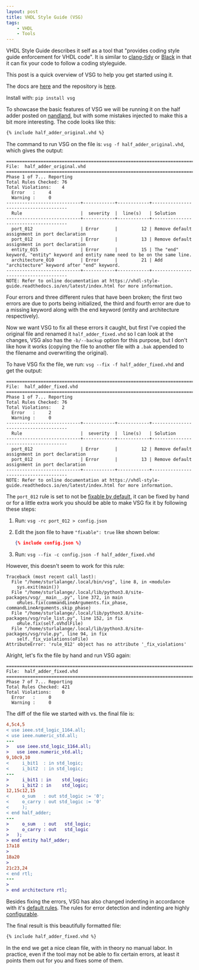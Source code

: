 ```yaml
---
layout: post
title: VHDL Style Guide (VSG)
tags:
    - VHDL
    - Tools
---
```


VHDL Style Guide describes it self as a tool that "provides coding style guide enforcement for VHDL code". It is similar to [clang-tidy](https://clang.llvm.org/extra/clang-tidy/) or [Black](https://black.readthedocs.io/en/stable/) in that it can fix your code to follow a coding styleguide.

This post is a quick overview of VSG to help you get started using it.

The docs are [here](https://vhdl-style-guide.readthedocs.io/en/latest) and the repository is [here](https://github.com/jeremiah-c-leary/vhdl-style-guide).

Install with: `pip install vsg`

To showcase the basic features of VSG we will be running it on the half adder posted on [nandland](https://www.nandland.com/vhdl/modules/module-half-adder.html), but with some mistakes injected to make this a bit more interesting. The code looks like this:
```vhdl
{% include half_adder_original.vhd %}
```

The command to run VSG on the file is: `vsg -f half_adder_original.vhd`, which gives the output:

```
================================================================================
File:  half_adder_original.vhd
================================================================================
Phase 1 of 7... Reporting
Total Rules Checked: 76
Total Violations:    4
  Error   :     4
  Warning :     0
----------------------------+------------+------------+--------------------------------------
  Rule                      |  severity  |  line(s)   | Solution
----------------------------+------------+------------+--------------------------------------
  port_012                  | Error      |         12 | Remove default assignment in port declaration
  port_012                  | Error      |         13 | Remove default assignment in port declaration
  entity_015                | Error      |         15 | The "end" keyword, "entity" keyword and entity name need to be on the same line.
  architecture_010          | Error      |         21 | Add "architecture" keyword after "end" keyword.
----------------------------+------------+------------+--------------------------------------
NOTE: Refer to online documentation at https://vhdl-style-guide.readthedocs.io/en/latest/index.html for more information.
```

Four errors and three different rules that have been broken; the first two errors are due to ports being initialized, the third and fourth error are due to a missing keyword along with the end keyword (entity and architecture respectively).

Now we want VSG to fix all these errors it caught, but first I've copied the original file and renamed it `half_adder_fixed.vhd` so I can look at the changes, VSG also has the `-b/--backup` option for this purpose, but I don't like how it works (copying the file to another file with a `.bak` appended to the filename and overwriting the original).

To have VSG fix the file, we run: `vsg --fix -f half_adder_fixed.vhd` and get the output:

```
================================================================================
File:  half_adder_fixed.vhd
================================================================================
Phase 1 of 7... Reporting
Total Rules Checked: 76
Total Violations:    2
  Error   :     2
  Warning :     0
----------------------------+------------+------------+--------------------------------------
  Rule                      |  severity  |  line(s)   | Solution
----------------------------+------------+------------+--------------------------------------
  port_012                  | Error      |         12 | Remove default assignment in port declaration
  port_012                  | Error      |         13 | Remove default assignment in port declaration
----------------------------+------------+------------+--------------------------------------
NOTE: Refer to online documentation at https://vhdl-style-guide.readthedocs.io/en/latest/index.html for more information.
```

The `port_012` rule is set to not be [fixable by default](https://vhdl-style-guide.readthedocs.io/en/latest/port_rules.html#port-012), it can be fixed by hand or for a little extra work you should be able to make VSG fix it by following these steps:

 1. Run: `vsg -rc port_012 > config.json`

 2. Edit the json file to have `"fixable": true` like shown below:

    ```json
    {% include config.json %}
    ```

 3. Run: `vsg --fix -c config.json -f half_adder_fixed.vhd`

However, this doesn't seem to work for this rule:

```
Traceback (most recent call last):
  File "/home/sturlalange/.local/bin/vsg", line 8, in <module>
    sys.exit(main())
  File "/home/sturlalange/.local/lib/python3.8/site-packages/vsg/__main__.py", line 372, in main
    oRules.fix(commandLineArguments.fix_phase, commandLineArguments.skip_phase)
  File "/home/sturlalange/.local/lib/python3.8/site-packages/vsg/rule_list.py", line 152, in fix
    oRule.fix(self.oVhdlFile)
  File "/home/sturlalange/.local/lib/python3.8/site-packages/vsg/rule.py", line 94, in fix
    self._fix_violations(oFile)
AttributeError: 'rule_012' object has no attribute '_fix_violations'
```

Alright, let's fix the file by hand and run VSG again:

```
================================================================================
File:  half_adder_fixed.vhd
================================================================================
Phase 7 of 7... Reporting
Total Rules Checked: 421
Total Violations:    0
  Error   :     0
  Warning :     0
```

The diff of the file we started with vs. the final file is:

```diff
4,5c4,5
< use ieee.std_logic_1164.all;
< use ieee.numeric_std.all;
---
>   use ieee.std_logic_1164.all;
>   use ieee.numeric_std.all;
9,10c9,10
<     i_bit1  : in std_logic;
<     i_bit2  : in std_logic;
---
>     i_bit1 : in    std_logic;
>     i_bit2 : in    std_logic;
12,15c12,15
<     o_sum   : out std_logic := '0';
<     o_carry : out std_logic := '0'
<     );
< end half_adder;
---
>     o_sum   : out   std_logic;
>     o_carry : out   std_logic
>   );
> end entity half_adder;
17a18
>
18a20
>
21c23,24
< end rtl;
---
>
> end architecture rtl;
```
Besides fixing the errors, VSG has also changed indenting in accordance with it's [default rules](https://vhdl-style-guide.readthedocs.io/en/latest/rules.html). The rules for error detection and indenting are highly [configurable](https://vhdl-style-guide.readthedocs.io/en/latest/configuring.html).

The final result is this beautifully formatted file:

```vhdl
{% include half_adder_fixed.vhd %}
```

In the end we get a nice clean file, with in theory no manual labor. In practice, even if the tool may not be able to fix certain errors, at least it points them out for you and fixes some of them.
